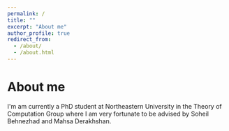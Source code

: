 ```yaml
---
permalink: /
title: ""
excerpt: "About me"
author_profile: true
redirect_from: 
  - /about/
  - /about.html
---
```

About me
======
I'm am currently a PhD student at Northeastern University in the Theory of Computation Group where I am very fortunate to be advised by Soheil Behnezhad and Mahsa Derakhshan.

